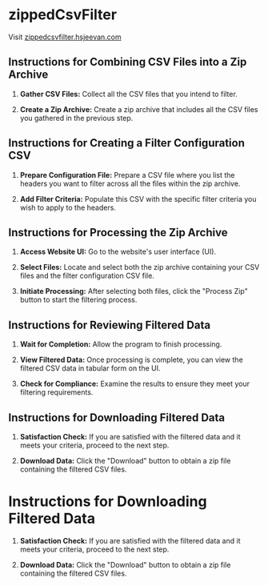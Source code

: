 # zippedCsvFilter

Visit [zippedcsvfilter.hsjeevan.com](https://zippedcsvfilter.hsjeevan.com/)

## Instructions for Combining CSV Files into a Zip Archive

1. **Gather CSV Files:** Collect all the CSV files that you intend to filter.

2. **Create a Zip Archive:** Create a zip archive that includes all the CSV files you gathered in the previous step.

## Instructions for Creating a Filter Configuration CSV

1. **Prepare Configuration File:** Prepare a CSV file where you list the headers you want to filter across all the files within the zip archive.

2. **Add Filter Criteria:** Populate this CSV with the specific filter criteria you wish to apply to the headers.

## Instructions for Processing the Zip Archive

1. **Access Website UI:** Go to the website's user interface (UI).

2. **Select Files:** Locate and select both the zip archive containing your CSV files and the filter configuration CSV file.

3. **Initiate Processing:** After selecting both files, click the "Process Zip" button to start the filtering process.

## Instructions for Reviewing Filtered Data

1. **Wait for Completion:** Allow the program to finish processing.

2. **View Filtered Data:** Once processing is complete, you can view the filtered CSV data in tabular form on the UI.

3. **Check for Compliance:** Examine the results to ensure they meet your filtering requirements.

## Instructions for Downloading Filtered Data

1. **Satisfaction Check:** If you are satisfied with the filtered data and it meets your criteria, proceed to the next step.

2. **Download Data:** Click the "Download" button to obtain a zip file containing the filtered CSV files.


# Instructions for Downloading Filtered Data

1. **Satisfaction Check:** If you are satisfied with the filtered data and it meets your criteria, proceed to the next step.

2. **Download Data:** Click the "Download" button to obtain a zip file containing the filtered CSV files.

